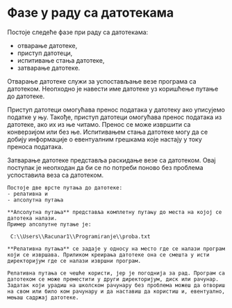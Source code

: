 # Фазе у раду са датотекама

Постоје следеће фазе при раду са датотекама:
- отварање датотеке,
- приступ датотеци,
- испитивање стања датотеке,
- затварање датотеке.

Отварање датотеке служи за успостављање везе програма са датотеком. Неопходно је навести име датотеке уз коришћење путање до датотеке. 

Приступ датотеци омогућава пренос података у датотеку ако уписујемо податке у њу. Такође, приступ датотеци омогућава пренос података из датотеке, ако их из ње читамо. Пренос се може извршити са конверзијом или без ње. 
Испитивањем стања датотеке могу да се добију информације о евентуалним грешкама које настају у току преноса података.

Затварање датотеке представља раскидање везе са датотеком. Овај поступак је неопходан да би се по потреби поново без проблема успоставила веза са датотеком.

```{infonote}
Постоје две врсте путања до датотеке:
- релативна и
- апсолутна путања

**Апсолутна путања** представља комплетну путању до места на којој се датотека налази.
Пример апсолутне путање је:

 C:\\Users\\Rаcunar1\\Programiranje\\proba.txt 

**Релативна путања** се задаје у односу на место где се налази програм који се извршава. Приликом креирања датотеке она се смешта у исти директоријум где се налази извршни програм.

Релативна путања се чешће користи, јер је погоднија за рад. Програм са датотеком се може преместити у други директоријум, диск или рачунар. Задатак који урадиш на школском рачунару без проблема можеш да отвориш на свом или било ком рачунару и да наставиш да користиш и, евентуално, мењаш садржај датотеке.
```
